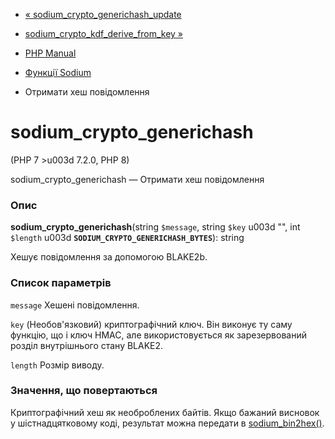 - [«
sodium_crypto_generichash_update](function.sodium-crypto-generichash-update.md)
- [sodium_crypto_kdf_derive_from_key
»](function.sodium-crypto-kdf-derive-from-key.md)

- [PHP Manual](index.md)
- [Функції Sodium](ref.sodium.md)
- Отримати хеш повідомлення

# sodium_crypto_generichash

(PHP 7 \>u003d 7.2.0, PHP 8)

sodium_crypto_generichash — Отримати хеш повідомлення

### Опис

**sodium_crypto_generichash**(string `$message`, string `$key` u003d "", int
`$length` u003d **`SODIUM_CRYPTO_GENERICHASH_BYTES`**): string

Хешує повідомлення за допомогою BLAKE2b.

### Список параметрів

`message`
Хешені повідомлення.

`key`
(Необов'язковий) криптографічний ключ. Він виконує ту саму функцію, що
і ключ HMAC, але використовується як зарезервований розділ внутрішнього
стану BLAKE2.

`length`
Розмір виводу.

### Значення, що повертаються

Криптографічний хеш як необроблених байтів. Якщо бажаний висновок
у шістнадцятковому коді, результат можна передати в
[sodium_bin2hex()](function.sodium-bin2hex.md).
